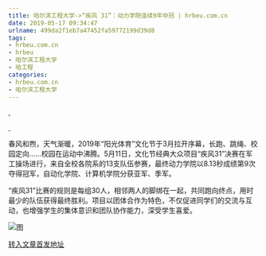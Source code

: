 ```yaml
---
title: 哈尔滨工程大学->“疾风 31”：动力学院连续9年夺冠 | hrbeu.com.cn
date: 2019-05-17 09:34:47
urlname: 499da2f1eb7a47452fa59772199d39d8
tags: 
- hrbeu.com.cn
- hrbeu
- 哈尔滨工程大学
- 哈工程
categories:
- hrbeu.com.cn
- 哈尔滨工程大学
---
```



[ ](/news/UploadFiles_4906/201905/2019051709160638.jpg)

[ ](/news/UploadFiles_4906/201905/2019051709160638.jpg)

春风和煦，天气渐暖，2019年“阳光体育”文化节于3月拉开序幕，长跑、跳绳、校园定向……校园在运动中沸腾。5月11日，文化节经典大众项目“疾风31”决赛在军工操场进行，来自全校各院系的13支队伍参赛，最终动力学院以8.13秒成绩第9次夺得冠军，自动化学院、计算机学院分获亚军、季军。

“疾风31”比赛的规则是每组30人，相邻两人的脚绑在一起，共同跑向终点，用时最少的队伍获得最终胜利。项目以团体合作为特色，不仅促进同学们的交流与互动，也增强学生的集体意识和团队协作能力，深受学生喜爱。        



![图](http://gongxue.cn/news/UploadFiles_4906/201905/2019051709160638.jpg)

[转入文章首发地址](http://gongxue.cn/news/2019/201905/news_195470.html)